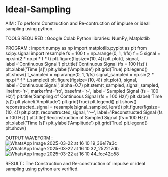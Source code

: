 # Ideal-Sampling
AIM : To perform Construction and Re-contruction of impluse or ideal sampling using python.

TOOLS REQUIRED : Google Colab 
Python libraries: NumPy, Matplotlib

PROGRAM :
import numpy as np
import matplotlib.pyplot as plt
from scipy.signal import resample
fs = 100
t = np.arange(0, 1, 1/fs) 
f = 5
signal = np.sin(2 * np.pi * f * t)
plt.figure(figsize=(10, 4))
plt.plot(t, signal, label='Continuous Signal')
plt.title('Continuous Signal (fs = 100 Hz)')
plt.xlabel('Time [s]')
plt.ylabel('Amplitude')
plt.grid(True)
plt.legend()
plt.show()
t_sampled = np.arange(0, 1, 1/fs)
signal_sampled = np.sin(2 * np.pi * f * t_sampled)
plt.figure(figsize=(10, 4))
plt.plot(t, signal, label='Continuous Signal', alpha=0.7)
plt.stem(t_sampled, signal_sampled, linefmt='r-', markerfmt='ro', basefmt='r-', label='Sampled Signal (fs = 100 Hz)')
plt.title('Sampling of Continuous Signal (fs = 100 Hz)')
plt.xlabel('Time [s]')
plt.ylabel('Amplitude')
plt.grid(True)
plt.legend()
plt.show()
reconstructed_signal = resample(signal_sampled, len(t))
plt.figure(figsize=(10, 4))
plt.plot(t, reconstructed_signal, 'r--', label='Reconstructed Signal (fs = 100 Hz)')
plt.title('Reconstruction of Sampled Signal (fs = 100 Hz)')
plt.xlabel('Time [s]')
plt.ylabel('Amplitude')
plt.grid(True)
plt.legend()
plt.show()

OUTPUT WAVEFORM :
![WhatsApp Image 2025-03-22 at 16 10 19_36e17a3c](https://github.com/user-attachments/assets/df1f220c-db6d-4ec7-bab0-b1a236dfa358)
![WhatsApp Image 2025-03-22 at 16 10 32_252217db](https://github.com/user-attachments/assets/9342c791-374f-4f81-8ba3-19c4a112a7e6)
![WhatsApp Image 2025-03-22 at 16 10 44_fcc42b58](https://github.com/user-attachments/assets/dc7c8d0d-174e-461e-ac64-21b366945358)


RESULT : The Construction and Re-construction of impulse or ideal sampling using python are verified.
